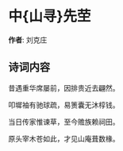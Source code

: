 # 中{山寻}先茔

**作者**: 刘克庄

## 诗词内容

昔遇重华席屡前，因排贵近去翩然。

叩墀袖有驰球疏，易箦囊无沐椁钱。

当日传家惟谏草，至今赡族赖祠田。

原头宰木苍如此，才见山庵葺数椽。

